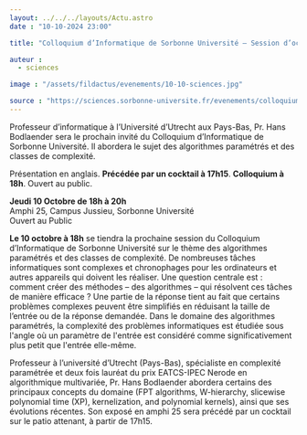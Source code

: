 ```yaml
---
layout: ../../../layouts/Actu.astro
date : "10-10-2024 23:00"

title: "Colloquium d’Informatique de Sorbonne Université – Session d’octobre 2024"

auteur :
  - sciences

image : "/assets/fildactus/evenements/10-10-sciences.jpg"

source : "https://sciences.sorbonne-universite.fr/evenements/colloquium-dinformatique-de-sorbonne-universite-session-doctobre-2024-0"
---
```


Professeur d’informatique à l’Université d’Utrecht aux Pays-Bas, Pr. Hans Bodlaender sera le prochain invité du Colloquium d’Informatique de Sorbonne Université. Il abordera le sujet des algorithmes paramétrés et des classes de complexité.

Présentation en anglais. __Précédée par un cocktail à 17h15__. __Colloquium à 18h__. Ouvert au public.

__Jeudi 10 Octobre de 18h à 20h__  
Amphi 25, Campus Jussieu, Sorbonne Université  
Ouvert au Public

__Le 10 octobre à 18h__ se tiendra la prochaine session du Colloquium d’Informatique de Sorbonne Université sur le thème des algorithmes paramétrés et des classes de complexité. De nombreuses tâches informatiques sont complexes et chronophages pour les ordinateurs et autres appareils qui doivent les réaliser. Une question centrale est : comment créer des méthodes – des algorithmes – qui résolvent ces tâches de manière efficace ? Une partie de la réponse tient au fait que certains problèmes complexes peuvent être simplifiés en réduisant la taille de l’entrée ou de la réponse demandée. Dans le domaine des algorithmes paramétrés, la complexité des problèmes informatiques est étudiée sous l'angle où un paramètre de l'entrée est considéré comme significativement plus petit que l'entrée elle-même.

Professeur à l’université d’Utrecht (Pays-Bas), spécialiste en complexité paramétrée et deux fois lauréat du prix EATCS-IPEC Nerode en algorithmique multivariée, Pr. Hans Bodlaender abordera certains des principaux concepts du domaine (FPT algorithms, W-hierarchy, slicewise polynomial time (XP), kernelization, and polynomial kernels), ainsi que ses évolutions récentes. Son exposé en amphi 25 sera précédé par un cocktail sur le patio attenant, à partir de 17h15. 